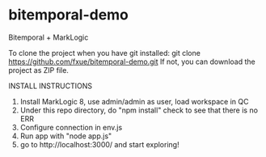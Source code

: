 # bitemporal-demo
Bitemporal + MarkLogic

To clone the project when you have git installed: 
  git clone https://github.com/fxue/bitemporal-demo.git
If not, you can download the project as ZIP file.

INSTALL INSTRUCTIONS

1. Install MarkLogic 8, use admin/admin as user, load workspace in QC
2. Under this repo directory, do "npm install"
   check to see that there is no ERR
3. Configure connection in env.js
4. Run app with "node app.js"
5. go to http://localhost:3000/ and start exploring!
